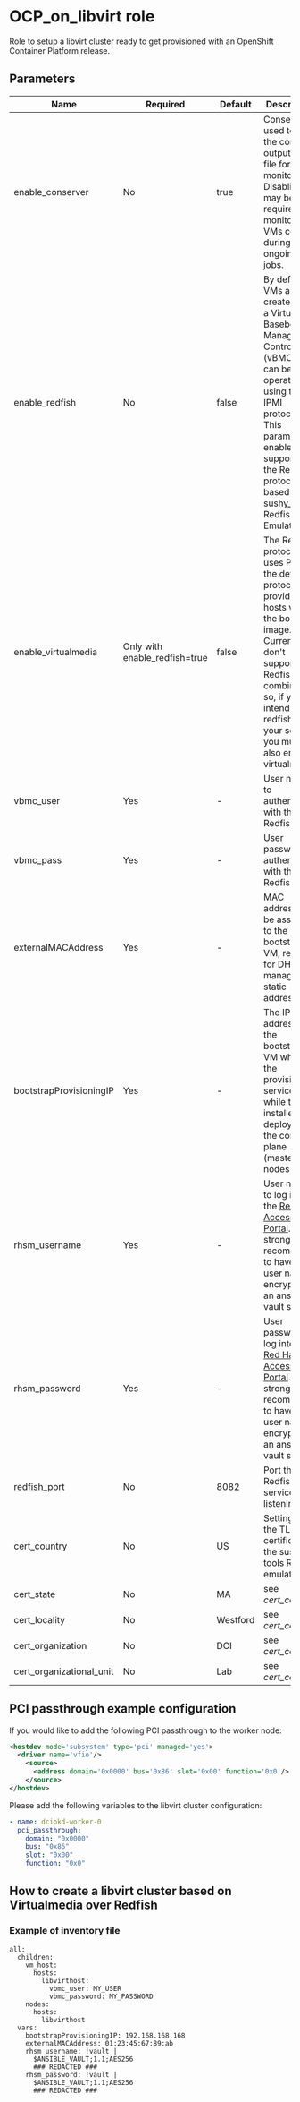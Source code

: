 # OCP_on_libvirt role

Role to setup a libvirt cluster ready to get provisioned with an OpenShift Container Platform release.

## Parameters

Name  | Required  | Default  | Description
------|-----------|----------|-------------
enable_conserver | No | true | Conserver is used to write the console output to a file for later monitoring. Disabling it may be required to monitor the VMs console during ongoing jobs.
enable_redfish | No | false | By default, VMs are created with a Virtual Baseboard Management Controller (vBMC) that can be operated using the IPMI protocol. This parameter enables support for the Redfish protocol based on the sushy_tool Redfish Emulator.
enable_virtualmedia | Only with enable_redfish=true | false | The Redfish protocol uses PXE as the default protocol to provide the hosts with the boot image. Currently we don't support the Redfish/PXE combination so, if you intend to use redfish in your setup, you must also enable virtualmedia.
vbmc_user | Yes | - | User name to authenticate with the Redfish API.
vbmc_pass | Yes | - | User password to authenticate with the Redfish API.
externalMACAddress | Yes | - | MAC address to be assigned to the bootstrap VM, required for DHCP managed static addressing.
bootstrapProvisioningIP | Yes | - | The IP address on the bootstrap VM where the provisioning services run while the installer is deploying the control plane (master) nodes
rhsm_username | Yes | - | User name to log into the [Red Hat Access Portal](https://access.redhat.com). We strongly recommend to have the user name encrypted in an ansible-vault string.
rhsm_password | Yes | - | User password to log into the [Red Hat Access Portal](https://access.redhat.com). We strongly recommend to have the user name encrypted in an ansible-vault string.
redfish_port | No | 8082 | Port the Redfish service is listening on.
cert_country | No | US | Settings for the TLS certificate in the sushy tools Redfish emulator.
cert_state | No | MA | see *cert_country*
cert_locality | No | Westford | see *cert_country*
cert_organization | No | DCI | see *cert_country*
cert_organizational_unit | No | Lab | see *cert_country*


## PCI passthrough example configuration

If you would like to add the following PCI passthrough to the worker node:

```xml
<hostdev mode='subsystem' type='pci' managed='yes'>
  <driver name='vfio'/>
    <source>
      <address domain='0x0000' bus='0x86' slot='0x00' function='0x0'/>
    </source>
</hostdev>
```

Please add the following variables to the libvirt cluster configuration:

```yaml
- name: dciokd-worker-0
  pci_passthrough:
    domain: "0x0000"
    bus: "0x86"
    slot: "0x00"
    function: "0x0"
```

## How to create a libvirt cluster based on Virtualmedia over Redfish

### Example of inventory file

```
all:
  children:
    vm_host:
      hosts:
        libvirthost:
          vbmc_user: MY_USER
          vbmc_password: MY_PASSWORD
    nodes:
      hosts:
        libvirthost
  vars:
    bootstrapProvisioningIP: 192.168.168.168
    externalMACAddress: 01:23:45:67:89:ab
    rhsm_username: !vault |
      $ANSIBLE_VAULT;1.1;AES256
      ### REDACTED ###
    rhsm_password: !vault |
      $ANSIBLE_VAULT;1.1;AES256
      ### REDACTED ### 
```